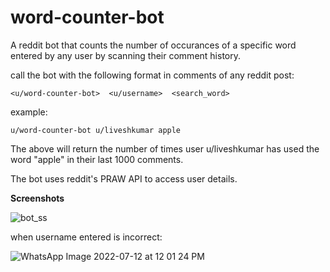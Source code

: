 # word-counter-bot
A reddit bot that counts the number of occurances of a specific word entered by any user by scanning their comment history.

call the bot with the following format in comments of any reddit post: 

    <u/word-counter-bot>  <u/username>  <search_word>
    
example:

    u/word-counter-bot u/liveshkumar apple
    
The above will return the number of times user u/liveshkumar has used the word "apple" in their last 1000 comments.


The bot uses reddit's PRAW API to access user details.

**Screenshots**


![bot_ss](https://user-images.githubusercontent.com/57588397/178424329-63fd4eb1-1797-4d37-88c4-4353a606d9db.PNG)

when username entered is incorrect:

![WhatsApp Image 2022-07-12 at 12 01 24 PM](https://user-images.githubusercontent.com/57588397/178424574-483aff61-de2b-4bc4-9c96-2b2b66bc9109.jpeg)
